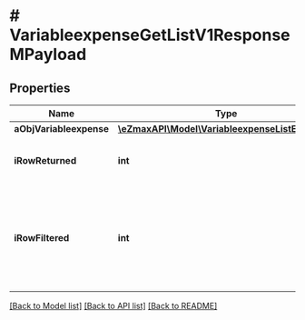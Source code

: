 # # VariableexpenseGetListV1ResponseMPayload

## Properties

Name | Type | Description | Notes
------------ | ------------- | ------------- | -------------
**aObjVariableexpense** | [**\eZmaxAPI\Model\VariableexpenseListElement[]**](VariableexpenseListElement.md) |  |
**iRowReturned** | **int** | The number of rows returned |
**iRowFiltered** | **int** | The number of rows matching your filters (if any) or the total number of rows |

[[Back to Model list]](../../README.md#models) [[Back to API list]](../../README.md#endpoints) [[Back to README]](../../README.md)
